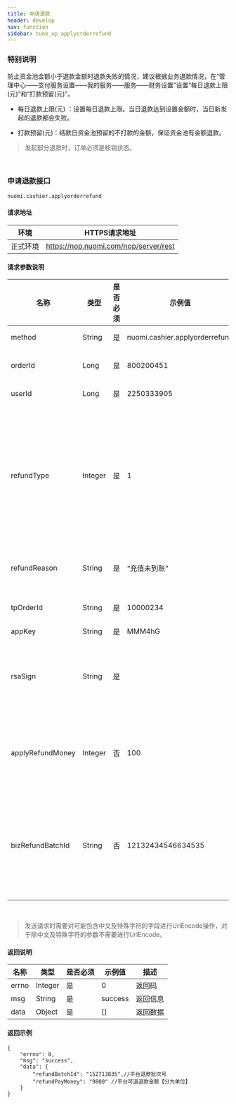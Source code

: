 ```yaml
---
title: 申请退款
header: develop
nav: function
sidebar: tune_up_applyorderrefund
---
```

 

 


### 特别说明

防止资金池金额小于退款金额时退款失败的情况，建议根据业务退款情况，在“管理中心——支付服务设置——我的服务——服务——财务设置”设置“每日退款上限(元)”和“打款预留(元)”。

* 每日退款上限(元) ：设置每日退款上限。当日退款达到设置金额时，当日新发起的退款都会失败。

* 打款预留(元)：结款日资金池预留的不打款的金额，保证资金池有金额退款。

>发起部分退款时，订单必须是核销状态。 


<br />

### 申请退款接口
```
nuomi.cashier.applyorderrefund
```

####  请求地址 

|环境|HTTPS请求地址|
|---|---|
|正式环境|https://nop.nuomi.com/nop/server/rest|

#### 请求参数说明 

|名称|类型|是否必须|示例值|描述
|---|---|---|---|---|
|method|String|是|nuomi.cashier.applyorderrefund|API接口名称|
|orderId|Long|是|800200451|百度平台订单ID|
|userId|Long|是|2250333905|百度用户ID|
|refundType|Integer|是|1|退款类型：1：用户发起退款；2：业务方客服退款；3：业务方服务异常退款|
|refundReason|String|是|“充值未到账”|业务方发起退款的原因|
|tpOrderId|String|是|10000234|业务方唯一订单号|
|appKey|String|是|MMM4hG	|appKey|
|rsaSign|String|是| |rsa签名,所有参数参与签名，详见[签名与验签](https://smartprogram.baidu.com/docs/develop/function/sign_v2/)|
|applyRefundMoney|Integer|否|100|退款金额，单位：分，发起部分退款时必传|
|bizRefundBatchId|String|否|12132434546634535|业务方退款批次id，退款业务流水唯一编号，发起部分退款时必传|

<br />

>发送请求时需要对可能包含中文及特殊字符的字段进行UrlEncode操作，对于除中文及特殊字符的参数不需要进行UrlEncode。


#### 返回说明 

|名称|类型|是否必须|示例值|描述|
|---|---|---|---|---|
|errno|	Integer|是|	0|返回码|
|msg|	String	|是|	success	|返回信息|
|data|	Object	|是|	[]	|返回数据|

####  返回示例 
```
{
    "errno": 0,
    "msg": "success",
    "data": {
        "refundBatchId": "152713835",//平台退款批次号
        "refundPayMoney": "9800" //平台可退退款金额【分为单位】
    }
}
```

<br />


